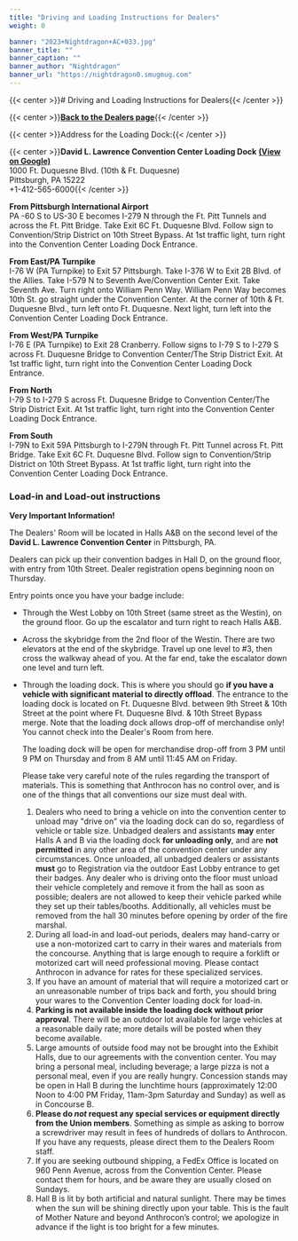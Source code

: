 ```yaml
---
title: "Driving and Loading Instructions for Dealers"
weight: 0

banner: "2023+Nightdragon+AC+033.jpg"
banner_title: ""
banner_caption: ""
banner_author: "Nightdragon"
banner_url: "https://nightdragon0.smugmug.com"
---
```


{{< center >}}# Driving and Loading Instructions for Dealers{{< /center >}}

{{< center >}}[**Back to the Dealers page**](/dealers){{< /center >}}

{{< center >}}Address for the Loading Dock:{{< /center >}}

{{< center >}}**David L. Lawrence Convention Center Loading Dock** [**(View on Google)**](https://goo.gl/maps/1ZHvu8Qwozz)<br>
1000 Ft. Duquesne Blvd. (10th & Ft. Duquesne)<br>
Pittsburgh, PA 15222<br>
+1-412-565-6000{{< /center >}}

**From Pittsburgh International Airport**<br>
PA -60 S to US-30 E becomes I-279 N through the Ft. Pitt Tunnels and across the Ft. Pitt Bridge. Take Exit 6C Ft. Duquesne Blvd. Follow sign to Convention/Strip District on 10th Street Bypass. At 1st traffic light, turn right into the Convention Center Loading Dock Entrance.

**From East/PA Turnpike**<br>
I-76 W (PA Turnpike) to Exit 57 Pittsburgh. Take I-376 W to Exit 2B Blvd. of the Allies. Take I-579 N to Seventh Ave/Convention Center Exit. Take Seventh Ave. Turn right onto William Penn Way. William Penn Way becomes 10th St. go straight under the Convention Center. At the corner of 10th & Ft. Duquesne Blvd., turn left onto Ft. Duquesne. Next light, turn left into the Convention Center Loading Dock Entrance.

**From West/PA Turnpike**<br>
I-76 E (PA Turnpike) to Exit 28 Cranberry. Follow signs to I-79 S to I-279 S across Ft. Duquesne Bridge to Convention Center/The Strip District Exit. At 1st traffic light, turn right into the Convention Center Loading Dock Entrance.

**From North**<br>
I-79 S to I-279 S across Ft. Duquesne Bridge to Convention Center/The Strip District Exit. At 1st traffic light, turn right into the Convention Center Loading Dock Entrance.

**From South**<br>
I-79N to Exit 59A Pittsburgh to I-279N through Ft. Pitt Tunnel across Ft. Pitt Bridge. Take Exit 6C Ft. Duquesne Blvd. Follow sign to Convention/Strip District on 10th Street Bypass. At 1st traffic light, turn right into the Convention Center Loading Dock Entrance.

### Load-in and Load-out instructions

**Very Important Information!**

The Dealers' Room will be located in Halls A&B on the second level of the **David L. Lawrence Convention Center** in Pittsburgh, PA.

Dealers can pick up their convention badges in Hall D, on the ground floor, with entry from 10th Street. Dealer registration opens beginning noon on Thursday.

Entry points once you have your badge include:

- Through the West Lobby on 10th Street (same street as the Westin), on the ground floor. Go up the escalator and turn right to reach Halls A&B.
- Across the skybridge from the 2nd floor of the Westin. There are two elevators at the end of the skybridge. Travel up one level to #3, then cross the walkway ahead of you. At the far end, take the escalator down one level and turn left.
- Through the loading dock. This is where you should go **if you have a vehicle with significant material to directly offload**. The entrance to the loading dock is located on Ft. Duquesne Blvd. between 9th Street & 10th Street at the point where Ft. Duquesne Blvd. & 10th Street Bypass merge. Note that the loading dock allows drop-off of merchandise only! You cannot check into the Dealer's Room from here.

    The loading dock will be open for merchandise drop-off from 3 PM until 9 PM on Thursday and from 8 AM until 11:45 AM  on Friday.

    Please take very careful note of the rules regarding the transport of materials. This is something that Anthrocon has no control over, and is one of the things that all conventions our size must deal with.

    1. Dealers who need to bring a vehicle on into the convention center to unload may "drive on" via the loading dock can do so, regardless of vehicle or table size. Unbadged dealers and assistants **may** enter Halls A and B via the loading dock **for unloading only**, and  are **not permitted** in any other area of the convention center under any circumstances. Once unloaded, all unbadged dealers or assistants **must** go to Registration via the outdoor East Lobby entrance to get their badges. Any dealer who is driving onto the floor must unload their vehicle completely and remove it from the hall as soon as possible; dealers are not allowed to keep their vehicle parked while they set up their tables/booths. Additionally, all vehicles must be removed from the hall 30 minutes before opening by order of the fire marshal.
    2. During all load-in and load-out periods, dealers may hand-carry or use a non-motorized cart to carry in their wares and materials from the concourse. Anything that is large enough to require a forklift or motorized cart will need professional moving. Please contact Anthrocon in advance for rates for these specialized services.
    3. If you have an amount of material that will require a motorized cart or an unreasonable number of trips back and forth, you should bring your wares to the Convention Center loading dock for load-in.
    4. **Parking is not available inside the loading dock without prior approval**. There will be an outdoor lot available for large vehicles at a reasonable daily rate; more details will be posted when they become available.
    5. Large amounts of outside food may not be brought into the Exhibit Halls, due to our agreements with the convention center. You may bring a personal meal, including beverage; a large pizza is not a personal meal, even if you are really hungry. Concession stands may be open in Hall B during the lunchtime hours (approximately 12:00 Noon to 4:00 PM Friday, 11am-3pm Saturday and Sunday) as well as in Concourse B.
    6. **Please do *not* request any special services or equipment directly from the Union members**. Something as simple as asking to borrow a screwdriver may result in fees of hundreds of dollars to Anthrocon. If you have any requests, please direct them to the Dealers Room staff.
    7. If you are seeking outbound shipping, a FedEx Office is located on 960 Penn Avenue, across from the Convention Center. Please contact them for hours, and be aware they are usually closed on Sundays.
    8. Hall B is lit by both artificial and natural sunlight. There may be times when the sun will be shining directly upon your table. This is the fault of Mother Nature and beyond Anthrocon’s control; we apologize in advance if the light is too bright for a few minutes.
